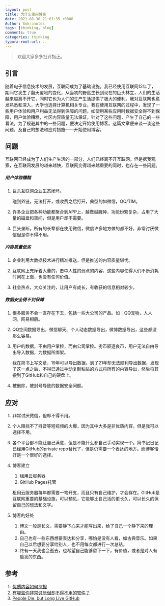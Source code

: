 ```yaml
---
layout: post
title: 为什么使用博客
date: 2021-08-30 21:01:35 +0800
Author: Sokranotes
tags: [thinking, blog]
comments: true
categories: thinking
typora-root-url: ..
---
```


> 欢迎大家多多批评指正。

## 引言

随着电子信息技术的发展，互联网成为了基础设施。我已经使用互联网12年了，期间它发生了翻天覆地的变化，从当初的野蛮生长到现在的巨头林立，人们的生活越来越离不开它，同时它也为人们的生产生活提供了极大的便利。我对互联网也愈发熟悉和深入，大学也选择计算机相关专业，我在使用互联网的过程中，发现了一些用户体验和用户利益无法得到保障的问题，如使用某些应用时数据安全得不到保障，用户体验糟糕，社区内容质量无法保证，针对了这些问题，产生了自己的一些看法，为了规避其中的一些问题，便决定开始使用博客。这篇文章便来谈一谈这些问题，及自己的想法和应对措施——开始使用博客。

## 问题

互联网已经成为了人们生产生活的一部分，人们已经离不开互联网。但是据我观察，在互联网发展的越来越快，互联网变得越来越重要的同时，也存在一些问题。

##### 用户体验糟糕

1. 巨头互联网企业生态闭环。

   碰到外链，无法打开，或收费之后打开，典型的如微信，QQ/TIM。

2. 许多企业把各种功能都聚合到APP上，越做越臃肿，功能纷繁复杂，占用了大量的磁盘和空间，但是用户却不需要。

3. 巨头垄断。所有的长辈都在使用微信，微信许多地方做的都不好，非常讨厌微信但是你不得不用。

##### 内容质量低劣

1. 企业利用大数据技术进行精准推送，但是推送的内容质量堪忧。

2. 互联网上充斥着大量的，击中人性的弱点的内容，这些内容使得人们不断消耗时间在上面，也没有任何价值。

3. 社会热点，大众关注的，让用户有成长，有收获的信息相对较少。

##### 数据安全得不到保障

1. 很多服务不会一直存在下去，包括一些大公司的产品。如：QQ宠物，人人网，网易相册。

2. QQ空间数据导出，微信聊天、个人动态数据导出，微博数据导出，这些都没那么容易。

3. 用户的数据，不由用户掌控，而由公司掌控。劣币驱逐良币，用户无法自由导出导入数据，为数据所绑架。

   我在简书上写文章，19年可以导出数据，到了21年却无法顺利导出数据，发现了这一点之后，不得已通过手动复制粘贴的方式将所有的内容导出，然后将其搬到了GitHub和自己的硬盘上。

4. 被删除，被封号导致的数据安全问题。

## 应对

1. 非常讨厌微信，但却不得不用。

2. 个人阻挡不了抖音等短视频的火爆，因为其中大多是非优质内容，但是我可以选择不用。

3. 各个平台都不能让自己满意，但是不能什么都自己手动实现一个。简书记日记已经用GitHub的private repo替代了，但是仍需要一个表达的地方。而博客恰好是一个很好的选择。

4. 博客建立

   1. 租用云服务器
   2. GitHub Pages托管

   租用云服务器每年都需要一笔开支，而且只有自己维护，才会存在。GitHub是互联网重要的基础设施，可以预见，它能够比自己活的更长久，可以长久的保留自己的想法和文字。

5. 博客的好处
   1. 博文一般是长文，需要静下心来才能写出来，给了自己一个静下来的理由。
   2. 自己也有一些东西想要表达和分享，哪怕是没有人看，如古典音乐。如果自己以后想要分享给别人，也不用每次都进行一次总结。
   3. 终有一天我也会逝去，也希望自己能够留下一下，有价值，或者是对人有启发的东西。

## 参考

1. [优质内容如何挖掘](https://zhuanlan.zhihu.com/p/64724309)
2. [有哪些你非常讨厌但却不得不用的软件？](https://www.zhihu.com/question/400031214)
3. [People Die, but Long Live GitHub](https://laike9m.com/blog/people-die-but-long-live-github,122/)

